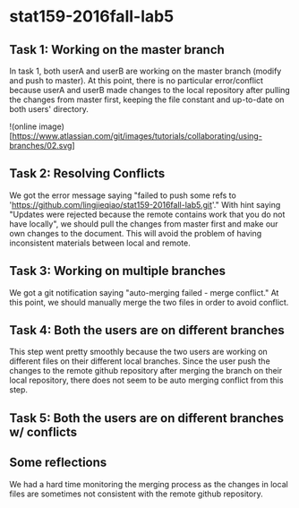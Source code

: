# stat159-2016fall-lab5

## Task 1: Working on the master branch
In task 1, both userA and userB are working on the master branch (modify and push to master). At this point, there is no particular error/conflict because userA and userB made changes to the local repository after pulling the changes from master first, keeping the file constant and up-to-date on both users' directory.

!(online image)[https://www.atlassian.com/git/images/tutorials/collaborating/using-branches/02.svg]

## Task 2: Resolving Conflicts
We got the error message saying "failed to push some refs to 'https://github.com/lingjieqiao/stat159-2016fall-lab5.git'." With hint saying "Updates were rejected because the remote contains work that you do not have locally", we should pull the changes from master first and make our own changes to the document. This will avoid the problem of having inconsistent materials between local and remote.

## Task 3: Working on multiple branches
We got a git notification saying "auto-merging failed - merge conflict." At this point, we should manually merge the two files in order to avoid conflict.

## Task 4: Both the users are on different branches
This step went pretty smoothly because the two users are working on different files on their different local branches. Since the user push the changes to the remote github repository after merging the branch on their local repository, there does not seem to be auto merging conflict from this step.

## Task 5: Both the users are on different branches w/ conflicts


## Some reflections
We had a hard time monitoring the merging process as the changes in local files are sometimes not consistent with the remote github repository.
